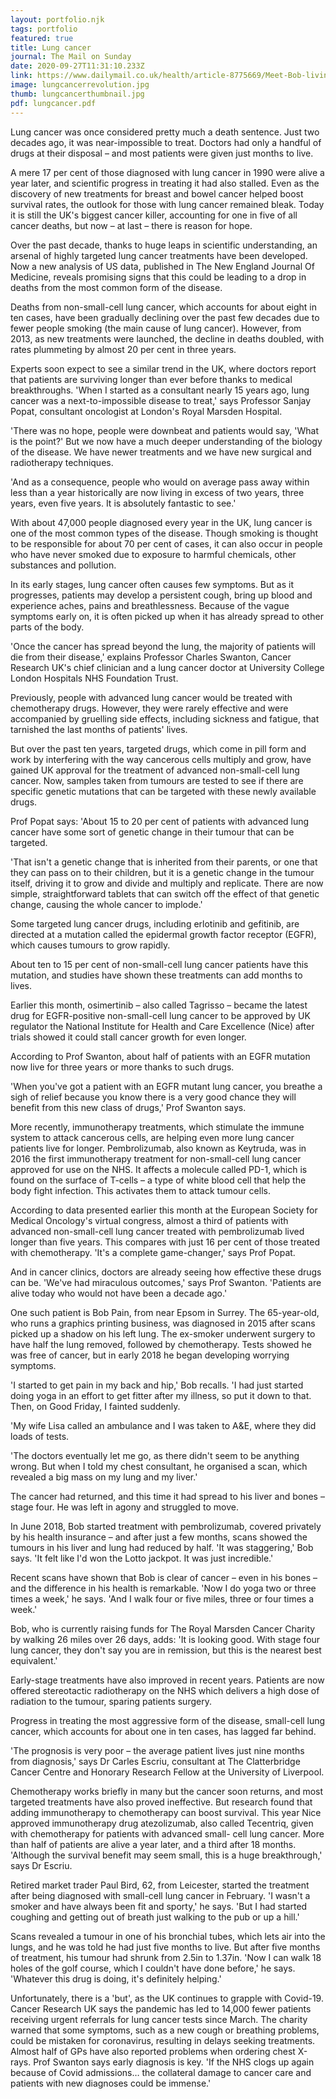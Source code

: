 ```yaml
---
layout: portfolio.njk
tags: portfolio
featured: true
title: Lung cancer
journal: The Mail on Sunday
date: 2020-09-27T11:31:10.233Z
link: https://www.dailymail.co.uk/health/article-8775669/Meet-Bob-living-proof-lung-cancer-isnt-death-sentence-was.html
image: lungcancerrevolution.jpg
thumb: lungcancerthumbnail.jpg
pdf: lungcancer.pdf
---
```

Lung cancer was once considered pretty much a death sentence. Just two decades ago, it was near-impossible to treat. Doctors had only a handful of drugs at their disposal – and most patients were given just months to live.

A mere 17 per cent of those diagnosed with lung cancer in 1990 were alive a year later, and scientific progress in treating it had also stalled. Even as the discovery of new treatments for breast and bowel cancer helped boost survival rates, the outlook for those with lung cancer remained bleak. Today it is still the UK's biggest cancer killer, accounting for one in five of all cancer deaths, but now – at last – there is reason for hope.

Over the past decade, thanks to huge leaps in scientific understanding, an arsenal of highly targeted lung cancer treatments have been developed. Now a new analysis of US data, published in The New England Journal Of Medicine, reveals promising signs that this could be leading to a drop in deaths from the most common form of the disease.

Deaths from non-small-cell lung cancer, which accounts for about eight in ten cases, have been gradually declining over the past few decades due to fewer people smoking (the main cause of lung cancer). However, from 2013, as new treatments were launched, the decline in deaths doubled, with rates plummeting by almost 20 per cent in three years.

Experts soon expect to see a similar trend in the UK, where doctors report that patients are surviving longer than ever before thanks to medical breakthroughs. 'When I started as a consultant nearly 15 years ago, lung cancer was a next-to-impossible disease to treat,' says Professor Sanjay Popat, consultant oncologist at London's Royal Marsden Hospital.

'There was no hope, people were downbeat and patients would say, 'What is the point?' But we now have a much deeper understanding of the biology of the disease. We have newer treatments and we have new surgical and radiotherapy techniques.

'And as a consequence, people who would on average pass away within less than a year historically are now living in excess of two years, three years, even five years. It is absolutely fantastic to see.'

With about 47,000 people diagnosed every year in the UK, lung cancer is one of the most common types of the disease. Though smoking is thought to be responsible for about 70 per cent of cases, it can also occur in people who have never smoked due to exposure to harmful chemicals, other substances and pollution.

In its early stages, lung cancer often causes few symptoms. But as it progresses, patients may develop a persistent cough, bring up blood and experience aches, pains and breathlessness. Because of the vague symptoms early on, it is often picked up when it has already spread to other parts of the body.

'Once the cancer has spread beyond the lung, the majority of patients will die from their disease,' explains Professor Charles Swanton, Cancer Research UK's chief clinician and a lung cancer doctor at University College London Hospitals NHS Foundation Trust.

Previously, people with advanced lung cancer would be treated with chemotherapy drugs. However, they were rarely effective and were accompanied by gruelling side effects, including sickness and fatigue, that tarnished the last months of patients' lives.

But over the past ten years, targeted drugs, which come in pill form and work by interfering with the way cancerous cells multiply and grow, have gained UK approval for the treatment of advanced non-small-cell lung cancer. Now, samples taken from tumours are tested to see if there are specific genetic mutations that can be targeted with these newly available drugs.

Prof Popat says: 'About 15 to 20 per cent of patients with advanced lung cancer have some sort of genetic change in their tumour that can be targeted.

'That isn't a genetic change that is inherited from their parents, or one that they can pass on to their children, but it is a genetic change in the tumour itself, driving it to grow and divide and multiply and replicate. There are now simple, straightforward tablets that can switch off the effect of that genetic change, causing the whole cancer to implode.'

Some targeted lung cancer drugs, including erlotinib and gefitinib, are directed at a mutation called the epidermal growth factor receptor (EGFR), which causes tumours to grow rapidly.

About ten to 15 per cent of non-small-cell lung cancer patients have this mutation, and studies have shown these treatments can add months to lives.

Earlier this month, osimertinib – also called Tagrisso – became the latest drug for EGFR-positive non-small-cell lung cancer to be approved by UK regulator the National Institute for Health and Care Excellence (Nice) after trials showed it could stall cancer growth for even longer.

According to Prof Swanton, about half of patients with an EGFR mutation now live for three years or more thanks to such drugs.

'When you've got a patient with an EGFR mutant lung cancer, you breathe a sigh of relief because you know there is a very good chance they will benefit from this new class of drugs,' Prof Swanton says.

More recently, immunotherapy treatments, which stimulate the immune system to attack cancerous cells, are helping even more lung cancer patients live for longer. Pembrolizumab, also known as Keytruda, was in 2016 the first immunotherapy treatment for non-small-cell lung cancer approved for use on the NHS. It affects a molecule called PD-1, which is found on the surface of T-cells – a type of white blood cell that help the body fight infection. This activates them to attack tumour cells.

According to data presented earlier this month at the European Society for Medical Oncology's virtual congress, almost a third of patients with advanced non-small-cell lung cancer treated with pembrolizumab lived longer than five years. This compares with just 16 per cent of those treated with chemotherapy. 'It's a complete game-changer,' says Prof Popat.

And in cancer clinics, doctors are already seeing how effective these drugs can be. 'We've had miraculous outcomes,' says Prof Swanton. 'Patients are alive today who would not have been a decade ago.'

One such patient is Bob Pain, from near Epsom in Surrey. The 65-year-old, who runs a graphics printing business, was diagnosed in 2015 after scans picked up a shadow on his left lung. The ex-smoker underwent surgery to have half the lung removed, followed by chemotherapy. Tests showed he was free of cancer, but in early 2018 he began developing worrying symptoms.

'I started to get pain in my back and hip,' Bob recalls. 'I had just started doing yoga in an effort to get fitter after my illness, so put it down to that. Then, on Good Friday, I fainted suddenly.

'My wife Lisa called an ambulance and I was taken to A&E, where they did loads of tests.

'The doctors eventually let me go, as there didn't seem to be anything wrong. But when I told my chest consultant, he organised a scan, which revealed a big mass on my lung and my liver.'

The cancer had returned, and this time it had spread to his liver and bones – stage four. He was left in agony and struggled to move.

In June 2018, Bob started treatment with pembrolizumab, covered privately by his health insurance – and after just a few months, scans showed the tumours in his liver and lung had reduced by half. 'It was staggering,' Bob says. 'It felt like I'd won the Lotto jackpot. It was just incredible.'

Recent scans have shown that Bob is clear of cancer – even in his bones – and the difference in his health is remarkable. 'Now I do yoga two or three times a week,' he says. 'And I walk four or five miles, three or four times a week.'

Bob, who is currently raising funds for The Royal Marsden Cancer Charity by walking 26 miles over 26 days, adds: 'It is looking good. With stage four lung cancer, they don't say you are in remission, but this is the nearest best equivalent.'

Early-stage treatments have also improved in recent years. Patients are now offered stereotactic radiotherapy on the NHS which delivers a high dose of radiation to the tumour, sparing patients surgery.

Progress in treating the most aggressive form of the disease, small-cell lung cancer, which accounts for about one in ten cases, has lagged far behind.

'The prognosis is very poor – the average patient lives just nine months from diagnosis,' says Dr Carles Escriu, consultant at The Clatterbridge Cancer Centre and Honorary Research Fellow at the University of Liverpool.

Chemotherapy works briefly in many but the cancer soon returns, and most targeted treatments have also proved ineffective. But research found that adding immunotherapy to chemotherapy can boost survival. This year Nice approved immunotherapy drug atezolizumab, also called Tecentriq, given with chemotherapy for patients with advanced small- cell lung cancer. More than half of patients are alive a year later, and a third after 18 months. 'Although the survival benefit may seem small, this is a huge breakthrough,' says Dr Escriu.

Retired market trader Paul Bird, 62, from Leicester, started the treatment after being diagnosed with small-cell lung cancer in February. 'I wasn't a smoker and have always been fit and sporty,' he says. 'But I had started coughing and getting out of breath just walking to the pub or up a hill.'

Scans revealed a tumour in one of his bronchial tubes, which lets air into the lungs, and he was told he had just five months to live. But after five months of treatment, his tumour had shrunk from 2.5in to 1.37in. 'Now I can walk 18 holes of the golf course, which I couldn't have done before,' he says. 'Whatever this drug is doing, it's definitely helping.'

Unfortunately, there is a 'but', as the UK continues to grapple with Covid-19. Cancer Research UK says the pandemic has led to 14,000 fewer patients receiving urgent referrals for lung cancer tests since March. The charity warned that some symptoms, such as a new cough or breathing problems, could be mistaken for coronavirus, resulting in delays seeking treatments. Almost half of GPs have also reported problems when ordering chest X-rays. Prof Swanton says early diagnosis is key. 'If the NHS clogs up again because of Covid admissions… the collateral damage to cancer care and patients with new diagnoses could be immense.'